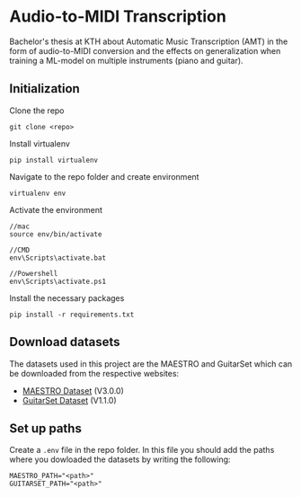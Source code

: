 # Audio-to-MIDI Transcription
Bachelor's thesis at KTH about Automatic Music Transcription (AMT) in the form of audio-to-MIDI conversion and the effects on generalization when training a ML-model on multiple instruments (piano and guitar).

## Initialization
Clone the repo
```
git clone <repo>
```

Install virtualenv
```
pip install virtualenv
```

Navigate to the repo folder and create environment
```
virtualenv env
```

Activate the environment
```
//mac
source env/bin/activate

//CMD
env\Scripts\activate.bat

//Powershell
env\Scripts\activate.ps1
```

Install the necessary packages
```
pip install -r requirements.txt
```

## Download datasets
The datasets used in this project are the MAESTRO and GuitarSet which can be downloaded from the respective websites:

- [MAESTRO Dataset](https://magenta.tensorflow.org/datasets/maestro) (V3.0.0)
- [GuitarSet Dataset](https://github.com/marl/guitarset) (V1.1.0)

## Set up paths
Create a `.env` file in the repo folder. In this file you should add the paths where you dowloaded the datasets by writing the following:
```
MAESTRO_PATH="<path>"
GUITARSET_PATH="<path>"
```